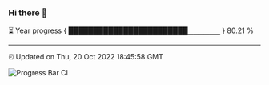 ### Hi there 👋

⏳ Year progress { ████████████████████████▁▁▁▁▁▁ } 80.21 %

---

⏰ Updated on Thu, 20 Oct 2022 18:45:58 GMT

![Progress Bar CI](https://github.com/ZhaoGui/ZhaoGui/workflows/Progress%20Bar%20CI/badge.svg)
